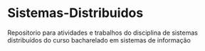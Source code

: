 # Sistemas-Distribuidos
Repositorio para atividades e trabalhos do disciplina de sistemas distribuídos do curso bacharelado em sistemas de informação 
